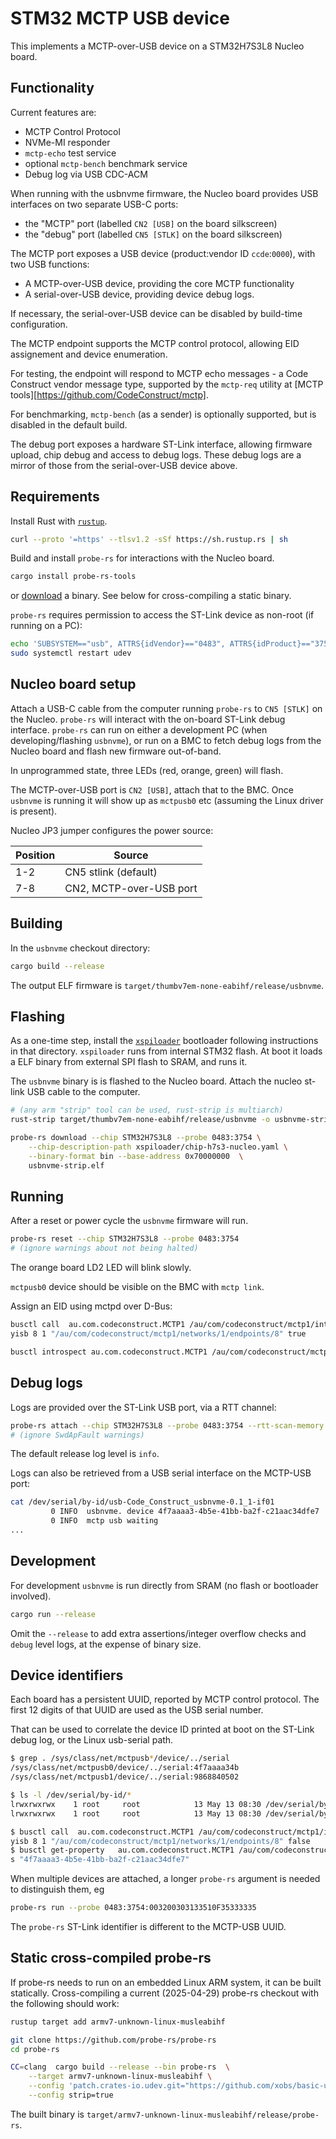 # STM32 MCTP USB device

This implements a MCTP-over-USB device on a STM32H7S3L8 Nucleo board.

## Functionality

Current features are:

- MCTP Control Protocol
- NVMe-MI responder
- `mctp-echo` test service
- optional `mctp-bench` benchmark service
- Debug log via USB CDC-ACM

When running with the usbnvme firmware, the Nucleo board provides USB
interfaces on two separate USB-C ports:

- the "MCTP" port (labelled `CN2 [USB]` on the board silkscreen)
- the "debug" port (labelled `CN5 [STLK]` on the board silkscreen)

The MCTP port exposes a USB device (product:vendor ID `ccde`:`0000`), with two
USB functions:

- A MCTP-over-USB device, providing the core MCTP functionality
- A serial-over-USB device, providing device debug logs.

If necessary, the serial-over-USB device can be disabled by build-time
configuration.

The MCTP endpoint supports the MCTP control protocol, allowing EID assignement
and device enumeration.

For testing, the endpoint will respond to MCTP echo messages - a Code Construct
vendor message type, supported by the `mctp-req` utility at [MCTP
tools][https://github.com/CodeConstruct/mctp].

For benchmarking, `mctp-bench` (as a sender) is optionally supported, but
is disabled in the default build.

The debug port exposes a hardware ST-Link interface, allowing firmware upload,
chip debug and access to debug logs. These debug logs are a mirror of those from
the serial-over-USB device above.

## Requirements

Install Rust with [`rustup`](https://rustup.rs/).

```sh
curl --proto '=https' --tlsv1.2 -sSf https://sh.rustup.rs | sh
```

Build and install `probe-rs` for interactions with the Nucleo board.

```sh
cargo install probe-rs-tools
```

or [download](https://github.com/probe-rs/probe-rs/releases/latest) a binary.
See below for cross-compiling a static binary.

`probe-rs` requires permission to access the ST-Link device as non-root
(if running on a PC):

```sh
echo 'SUBSYSTEM=="usb", ATTRS{idVendor}=="0483", ATTRS{idProduct}=="3754", GROUP="plugdev", MODE="0660", TAG+="uaccess"' | sudo tee /etc/udev/rules.d/70-stlink.rules
sudo systemctl restart udev
```

## Nucleo board setup

Attach a USB-C cable from the computer running `probe-rs` to `CN5 [STLK]` on the Nucleo.
`probe-rs` will interact with the on-board ST-Link debug interface. `probe-rs` can run
on either a development PC (when developing/flashing `usbnvme`), or run on a BMC
to fetch debug logs from the Nucleo board and flash new firmware out-of-band.

In unprogrammed state, three LEDs (red, orange, green) will flash.

The MCTP-over-USB port is `CN2 [USB]`, attach that to the BMC. Once `usbnvme` is running
it will show up as `mctpusb0` etc (assuming the Linux driver is present).

Nucleo JP3 jumper configures the power source:

| Position | Source |
|---       | ---    |
| 1-2      | CN5 stlink (default) |
| 7-8      | CN2, MCTP-over-USB port |

## Building

In the `usbnvme` checkout directory:

```sh
cargo build --release
```

The output ELF firmware is `target/thumbv7em-none-eabihf/release/usbnvme`.

## Flashing

As a one-time step, install the [`xspiloader`](xspiloader/README.md) bootloader following instructions
in that directory.
`xspiloader` runs from internal STM32 flash. At boot it loads a ELF binary from external SPI flash to SRAM,
and runs it.

The `usbnvme` binary is is flashed to the Nucleo board. Attach the nucleo st-link USB cable to
the computer.

```sh
# (any arm "strip" tool can be used, rust-strip is multiarch)
rust-strip target/thumbv7em-none-eabihf/release/usbnvme -o usbnvme-strip.elf

probe-rs download --chip STM32H7S3L8 --probe 0483:3754 \
    --chip-description-path xspiloader/chip-h7s3-nucleo.yaml \
    --binary-format bin --base-address 0x70000000  \
    usbnvme-strip.elf

```

## Running

After a reset or power cycle the `usbnvme` firmware will run.

```sh
probe-rs reset --chip STM32H7S3L8 --probe 0483:3754
# (ignore warnings about not being halted)
```

The orange board LD2 LED will blink slowly.

`mctpusb0` device should be visible on the BMC with `mctp link`.

Assign an EID using mctpd over D-Bus:

```sh
busctl call  au.com.codeconstruct.MCTP1 /au/com/codeconstruct/mctp1/interfaces/mctpusb0 au.com.codeconstruct.MCTP.BusOwner1 SetupEndpoint ay 0
yisb 8 1 "/au/com/codeconstruct/mctp1/networks/1/endpoints/8" true

busctl introspect au.com.codeconstruct.MCTP1 /au/com/codeconstruct/mctp1/networks/1/endpoints/8
```

## Debug logs

Logs are provided over the ST-Link USB port, via a RTT channel:

```sh
probe-rs attach --chip STM32H7S3L8 --probe 0483:3754 --rtt-scan-memory /dev/null
# (ignore SwdApFault warnings)
```

The default release log level is `info`.

Logs can also be retrieved from a USB serial interface on the MCTP-USB port:

```sh
cat /dev/serial/by-id/usb-Code_Construct_usbnvme-0.1_1-if01
         0 INFO  usbnvme. device 4f7aaaa3-4b5e-41bb-ba2f-c21aac34dfe7
         0 INFO  mctp usb waiting
...
```

## Development

For development `usbnvme` is run directly from SRAM (no flash or bootloader involved).

```sh
cargo run --release
```
Omit the `--release` to add extra assertions/integer overflow checks and `debug` level logs,
at the expense of binary size.

## Device identifiers

Each board has a persistent UUID, reported by MCTP control protocol.
The first 12 digits of that UUID are used as the USB serial number.

That can be used to correlate the device ID printed at boot on the ST-Link debug log,
or the Linux usb-serial path.

```sh
$ grep . /sys/class/net/mctpusb*/device/../serial
/sys/class/net/mctpusb0/device/../serial:4f7aaaa34b
/sys/class/net/mctpusb1/device/../serial:9868840502

$ ls -l /dev/serial/by-id/*
lrwxrwxrwx    1 root     root            13 May 13 08:30 /dev/serial/by-id/usb-Code_Construct_usbnvme-0.1_4f7aaaa34b-if01 -> ../../ttyACM0
lrwxrwxrwx    1 root     root            13 May 13 08:30 /dev/serial/by-id/usb-Code_Construct_usbnvme-0.1_9868840502-if01 -> ../../ttyACM1

$ busctl call  au.com.codeconstruct.MCTP1 /au/com/codeconstruct/mctp1/interfaces/mctpusb0 au.com.codeconstruct.MCTP.BusOwner1 SetupEndpoint ay 0
yisb 8 1 "/au/com/codeconstruct/mctp1/networks/1/endpoints/8" false
$ busctl get-property   au.com.codeconstruct.MCTP1 /au/com/codeconstruct/mctp1/networks/1/endpoints/8 xyz.openbmc_project.Common.UUID UUID
s "4f7aaaa3-4b5e-41bb-ba2f-c21aac34dfe7"

```

When multiple devices are attached, a longer `probe-rs` argument is needed
to distinguish them, eg
```sh
probe-rs run --probe 0483:3754:003200303133510F35333335
```
The `probe-rs` ST-Link identifier is different to the MCTP-USB UUID.

## Static cross-compiled probe-rs

If probe-rs needs to run on an embedded Linux ARM system, it can be built statically.
Cross-compiling a current (2025-04-29) probe-rs checkout with the following should work:

```sh
rustup target add armv7-unknown-linux-musleabihf

git clone https://github.com/probe-rs/probe-rs
cd probe-rs

CC=clang  cargo build --release --bin probe-rs  \
    --target armv7-unknown-linux-musleabihf \
    --config 'patch.crates-io.udev.git="https://github.com/xobs/basic-udev.git"'  \
    --config strip=true
```

The built binary is `target/armv7-unknown-linux-musleabihf/release/probe-rs`.
